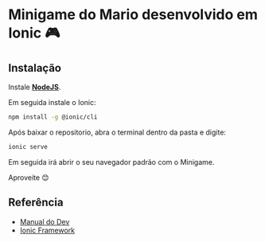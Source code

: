
# Minigame do Mario desenvolvido em Ionic 🎮




## Instalação

Instale [**NodeJS**](https://nodejs.org/en/learn/getting-started/how-to-install-nodejs).

Em seguida instale o Ionic:
```bash
npm install -g @ionic/cli
```

Após baixar o repositorio, abra o terminal dentro da pasta e digite:
```bash
ionic serve
```

Em seguida irá abrir o seu navegador padrão com o Minigame.

Aproveite 😊







## Referência

 - [Manual do Dev](https://youtu.be/r9buAwVBDhA)
 - [Ionic Framework](https://ionicframework.com/docs/)

